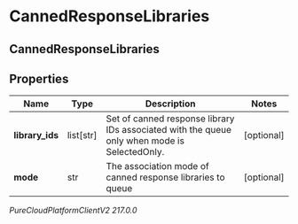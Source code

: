 # CannedResponseLibraries

## CannedResponseLibraries

## Properties

|Name | Type | Description | Notes|
|------------ | ------------- | ------------- | -------------|
| **library_ids** | list[str] | Set of canned response library IDs associated with the queue only when mode is SelectedOnly. | [optional] |
| **mode** | str | The association mode of canned response libraries to queue | [optional] |



_PureCloudPlatformClientV2 217.0.0_

